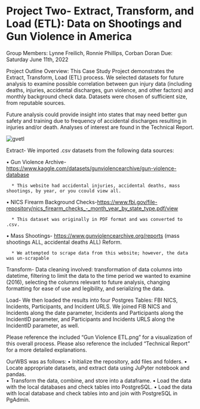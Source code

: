 # Project Two- Extract, Transform, and Load (ETL): Data on Shootings and Gun Violence in America
Group Members: Lynne Freilich, Ronnie Phillips, Corban Doran
Due: Saturday June 11th, 2022

Project Outline Overview: 
This Case Study Project demonstrates the Extract, Transform, Load (ETL) process.  We selected datasets for future analysis to examine possible correlation between gun injury data (including deaths, injuries, accidental discharges, gun violence, and other factors) and monthly background check data.  Datasets were chosen of sufficient size, from reputable sources.  

Future analysis could provide insight into states that may need better gun safety and training due to frequency of accidental discharges resulting in injuries and/or death.  Analyses of interest are found in the Technical Report.


![gvetl](https://user-images.githubusercontent.com/101227638/173212862-3b0403e4-86ea-454c-bf0d-2f3a8badc336.png)

Extract- 
We imported .csv datasets from the following data sources: 

•	Gun Violence Archive- https://www.kaggle.com/datasets/gunviolencearchive/gun-violence-database

      * This website had accidental injuries, accidental deaths, mass shootings, by year, or you ccould view all. 

•	NICS Firearm Background Checks-https://www.fbi.gov/file-repository/nics_firearm_checks_-_month_year_by_state_type.pdf/view

      * This dataset was originally in PDF format and was converted to .csv. 
      
•	Mass Shootings- https://www.gunviolencearchive.org/reports (mass shootings ALL, accidental deaths ALL) Reform.

      * We attempted to scrape data from this website; however, the data was un-scrapable


Transform- 
Data cleaning involved: transformation of data columns into datetime, filtering to limit the data to the time period we wanted to examine (2016), selecting the columns relevant to future analysis, changing formatting for ease of use and legibility, and serializing the data.  

Load- 
We then loaded the results into four Postgres Tables: FBI NICS, Incidents, Participants, and Incident URLS.  We joined FIB NICS and Incidents along the date parameter, Incidents and Participants along the IncidentID parameter, and Participants and Incidents URLS along the IncidentID parameter, as well.  

Please reference the included “Gun Violence ETL.png” for a visualization of this overall process.  Please also reference the included “Technical Report” for a more detailed explanations.



OurWBS was as follows:
•	Initialize the repository, add files and folders.
•	Locate appropriate datasets, and extract data using JuPyter notebook and pandas.  
•	Transform the data, combine, and store into a dataframe.
•	Load the data with the local databases and check tables into PostgreSQL.
•	Load the data with local database and check tables into and join with PostgreSQL in PgAdmin.
